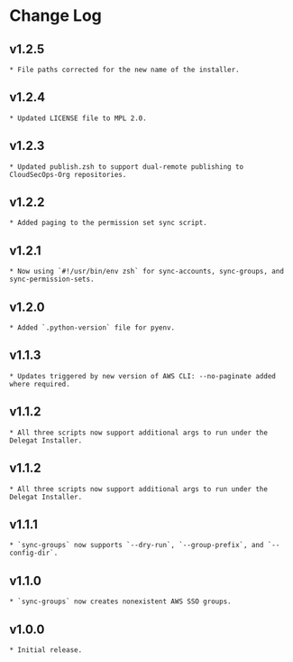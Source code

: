 # Change Log

## v1.2.5
    * File paths corrected for the new name of the installer.

## v1.2.4
    * Updated LICENSE file to MPL 2.0.

## v1.2.3
    * Updated publish.zsh to support dual-remote publishing to CloudSecOps-Org repositories.

## v1.2.2
    * Added paging to the permission set sync script.

## v1.2.1
    * Now using `#!/usr/bin/env zsh` for sync-accounts, sync-groups, and sync-permission-sets.

## v1.2.0
    * Added `.python-version` file for pyenv.

## v1.1.3
    * Updates triggered by new version of AWS CLI: --no-paginate added where required.

## v1.1.2
    * All three scripts now support additional args to run under the Delegat Installer.

## v1.1.2
    * All three scripts now support additional args to run under the Delegat Installer.

## v1.1.1
    * `sync-groups` now supports `--dry-run`, `--group-prefix`, and `--config-dir`.

## v1.1.0
    * `sync-groups` now creates nonexistent AWS SSO groups.

## v1.0.0
    * Initial release.
